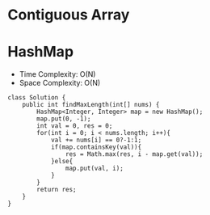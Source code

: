 # Contiguous Array
# HashMap
* Time Complexity: O(N)
* Space Complexity: O(N)
```
class Solution {
    public int findMaxLength(int[] nums) {
        HashMap<Integer, Integer> map = new HashMap();
        map.put(0, -1);
        int val = 0, res = 0;
        for(int i = 0; i < nums.length; i++){
            val += nums[i] == 0?-1:1;
            if(map.containsKey(val)){
                res = Math.max(res, i - map.get(val));
            }else{
                map.put(val, i);
            }
        }
        return res;
    }
}
```